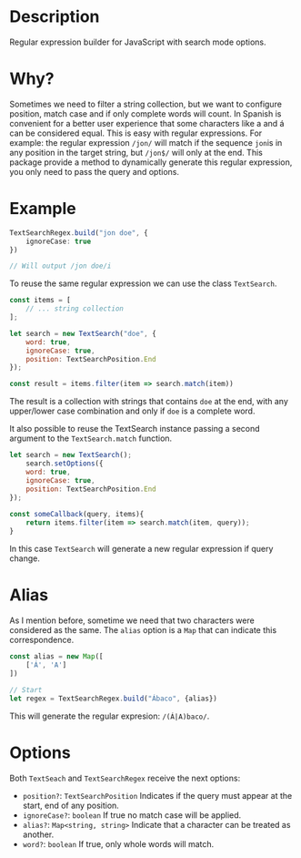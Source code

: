 # Description

Regular expression builder for JavaScript with search mode options.

# Why?

Sometimes we need to filter a string collection, but we want to configure position, match case and if only complete
words will count. In Spanish is convenient for a better user experience that some characters like a and á can be
considered equal. This is easy with regular expressions. For example:  the regular expression ``/jon/`` will match if
the sequence ``jon``is in any position in the target string, but ``/jon$/`` will only at the end. This package provide a
method to dynamically generate this regular expression, you only need to pass the query and options.

# Example

```typescript
TextSearchRegex.build("jon doe", {
    ignoreCase: true
})

// Will output /jon doe/i
```

To reuse the same regular expression we can use the class ``TextSearch``.

```javascript
const items = [
    // ... string collection
];

let search = new TextSearch("doe", {
    word: true,
    ignoreCase: true,
    position: TextSearchPosition.End
});

const result = items.filter(item => search.match(item))
```

The result is a collection with strings that contains ``doe`` at the end, with any upper/lower case combination and only
if ``doe`` is a complete word.

It also possible to reuse the TextSearch instance passing a second argument
to the ``TextSearch.match`` function.

```javascript
let search = new TextSearch();
    search.setOptions({
    word: true,
    ignoreCase: true,
    position: TextSearchPosition.End
});
  
const someCallback(query, items){
    return items.filter(item => search.match(item, query));
}
```

In this case ``TextSearch`` will generate a new regular expression if query change.

# Alias

As I mention before, sometime we need that two characters were considered as the same. The ``alias`` option is a ``Map``
that can indicate this correspondence.

```javascript
const alias = new Map([
    ['Á', 'A']
])
    
// Start
let regex = TextSearchRegex.build("Ábaco", {alias})
```

This will generate the regular expresion: ``/(Á|A)baco/``.

# Options

Both ``TextSeach`` and ``TextSearchRegex`` receive the next options:

- ``position?``: ``TextSearchPosition`` Indicates if the query must appear at the start, end of any position.
- ``ignoreCase?``: ``boolean`` If true no match case will be applied.
- ``alias?``: ``Map<string, string>`` Indicate that a character can be treated as another.
- ``word?``: ``boolean`` If true, only whole words will match.
